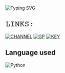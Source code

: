 

![Typing SVG](https://readme-typing-svg.herokuapp.com?font=Fira+Code&size=30&pause=1000&color=0216F7&random=false&width=435&lines=HELLO+BROTHER)

## 𝙻𝙸𝙽𝙺𝚂 :
[![CHANNEL](https://img.shields.io/badge/-CHANNEL-red)](https://t.me/TERMUXTOOLMYANMAR)
[![GP](https://img.shields.io/badge/-GP-green)](https://t.me/Termuxtoolgroup)
[![KEY](https://img.shields.io/badge/-KEY-brown)](https://t.me/KILLER_MY)


## Language used
![Python](https://img.shields.io/badge/-Python-blue?logo=python&logoColor=blue)
